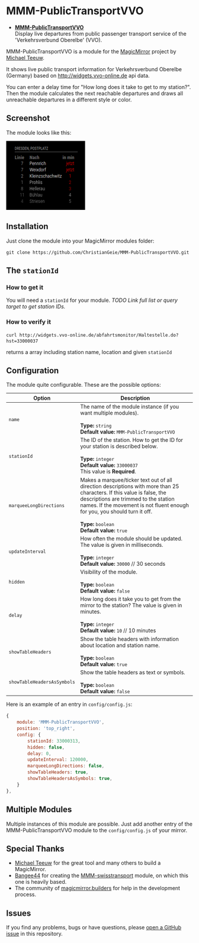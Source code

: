 # MMM-PublicTransportVVO


- **[MMM-PublicTransportVVO](https://github.com/ChristianGeie/MMM-PublicTransportVVO)** <br> Display live departures from public passenger transport service of the 'Verkehrsverbund Oberelbe' (VVO).


MMM-PublicTransportVVO is a module for the [MagicMirror](https://github.com/MichMich/MagicMirror) project by
[Michael Teeuw](https://github.com/MichMich).

It shows live public transport information for Verkehrsverbund Oberelbe (Germany) based on http://widgets.vvo-online.de api data.

You can enter a delay time for "How long does it take to get to my station?".
Then the module calculates the next reachable departures and draws all unreachable departures in a different style or color.

## Screenshot

The module looks like this:

![Example for Dresden, Postplatz with  delay of 3 minutes](img/MMM-PublicTransportVVO_screenshot.png)

## Installation

Just clone the module into your MagicMirror modules folder:

```
git clone https://github.com/ChristianGeie/MMM-PublicTransportVVO.git
```

## The `stationId`

### How to get it

You will need a `stationId` for your module. *TODO* _Link full list or query target to get station IDs._

### How to verify it

```
curl http://widgets.vvo-online.de/abfahrtsmonitor/Haltestelle.do?hst=33000037
```
returns a array including station name, location and given `stationId`

## Configuration

The module quite configurable. These are the possible options:

|Option|Description|
|---|---|
|`name`|The name of the module instance (if you want multiple modules).<br><br>**Type:** `string`<br>**Default value:** `MMM-PublicTransportVVO`|
|`stationId`|The ID of the station. How to get the ID for your station is described below.<br><br>**Type:** `integer`<BR>**Default value:** `33000037`<br> This value is **Required**.|
|`marqueeLongDirections`|Makes a marquee/ticker text out of all direction descriptions with more than 25 characters. If this value is false, the descriptions are trimmed to the station names. If the movement is not fluent enough for you, you should turn it off.<br><br>**Type:** `boolean`<br>**Default value:** `true`|
|`updateInterval`|How often the module should be updated. The value is given in milliseconds.<br><br>**Type:** `integer`<br>**Default value:** `30000` // 30 seconds|
|`hidden`|Visibility of the module.<br><br>**Type:** `boolean`<br>**Default value:** `false`|
|`delay`|How long does it take you to get from the mirror to the station? The value is given in minutes.<br><br>**Type:** `integer`<br>**Default value:** `10` // 10 minutes|
|`showTableHeaders`|Show the table headers with information about location and station name.<br><br>**Type:** `boolean`<br>**Default value:** `true`|
|`showTableHeadersAsSymbols`|Show the table headers as text or symbols.<br><br>**Type:** `boolean`<br>**Default value:** `false`|

Here is an example of an entry in `config/config.js`:

```javaScript
{
    module: 'MMM-PublicTransportVVO',
    position: 'top_right',
    config: {
        stationId: 33000313,
        hidden: false,
        delay: 0,
        updateInterval: 120000,
        marqueeLongDirections: false,
        showTableHeaders: true,  
        showTableHeadersAsSymbols: true,
    }
},
```

## Multiple Modules

Multiple instances of this module are possible. Just add another entry of the MMM-PublicTransportVVO module to the `config/config.js` of your mirror.

## Special Thanks

* [Michael Teeuw](https://github.com/MichMich) for the great tool and many others to build a MagicMirror.
* [Bangee44](https://github.com/Bangee44) for creating the [MMM-swisstransport](https://github.com/Bangee44/MMM-swisstransport) module, on which this one is heavily based.
* The community of [magicmirror.builders](https://magicmirror.builders) for help in the development process.

## Issues

If you find any problems, bugs or have questions, please [open a GitHub issue](https://github.com/ChristianGeie/MMM-PublicTransportVVO/issues) in this repository.
